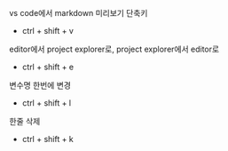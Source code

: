 vs code에서 markdown 미리보기 단축키
- ctrl + shift + v

editor에서 project explorer로, project explorer에서 editor로
- ctrl + shift + e

변수명 한번에 변경
- ctrl + shift + l

한줄 삭제
- ctrl + shift + k

